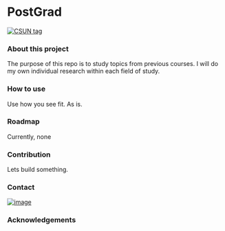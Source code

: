 # PostGrad
 [![CSUN tag](https://img.shields.io/static/v1?label=<CSUN>&message=<2022>&color=<Red>)](https://w2.csun.edu/)
### About this project
  The purpose of this repo is to study topics from previous courses. I will do my own individual research within each field of study.
  
### How to use
  <p>Use how you see fit. As is.</p>
  
### Roadmap
  <p>Currently, none</p>
  
### Contribution
  <p>Lets build something.</p>
  
### Contact
  [![image](https://img.shields.io/badge/LinkedIn-0077B5?style=for-the-badge&logo=linkedin&logoColor=white)](www.linkedin.com/in/ajdl)
    
### Acknowledgements
  <!--Also fill this-->
